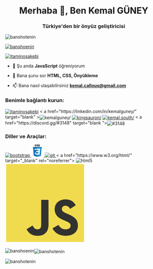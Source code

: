 <h1 align="center">Merhaba 👋, Ben Kemal GÜNEY </h1>
<h3 align="center">Türkiye'den bir önyüz geliştiricisi</h3>

<p align="left"> <img src=" https://komarev.com/ghpvc/?username=banshotenin&label=Profile%20views&color=0e75b6&style=flat" alt="banshotenin" /> </p>

<p align="left"> <a href="https:/ /github.com/ryo-ma/github-profile-trophy"><img src="https://github-profile-trophy.vercel.app/?username=banshoenin" alt="banshoenin" /></a > </p>

<p align="left"> <a href="https://twitter.com/itaminosakebi" target="blank"><img src="https://img.shields.io/Twitter/follow/itaminosakebi?logo=twitter&style=for-the-badge" alt="itaminosakebi" /></a> </p>

- 🌱 Şu anda **JavaScript** öğreniyorum

- 💬 Bana şunu sor **HTML, CSS, Önyükleme**

- 📫 Bana nasıl ulaşabilirsiniz **kemal.callous@gmail.com**

<h3 align="left">Benimle bağlantı kurun:</h3>
<p align="left">
<a href="https:// twitter.com/itaminosakebi" target="blank"><img align="center" src="https://raw.githubusercontent.com/rahuldkjain/github-profile-readme-generator/master/src/images/icons/ Social/twitter.svg" alt="itaminosakebi" height="30" width="40" /></a> <
a href="https://linkedin.com/in/kemalguney/" target="blank" ><img align="center" src="https://raw.githubusercontent.com/rahuldkjain/github-profile-readme-generator/master/src/images/icons/Social/linked-in-alt.svg" alt ="kemalguney/" yükseklik="30" genişlik="40" /></a>
<a href="https://fb.com/kingsauron/" target="blank"><img align="center" src="https://raw.githubusercontent.com/rahuldkjain/github-profile-readme- generator/master/src/images/icons/Social/facebook.svg" alt="kingsauron/" height="30" width="40" /></a> <a href="
https://instagram.com /kemal.south/" target="blank"><img align="center" src="https://raw.githubusercontent.com/rahuldkjain/github-profile-readme-generator/master/src/images/icons/ Social/instagram.svg" alt="kemal.south/" height="30" width="40" /></a> <
a href="https://discord.gg/#3148" target="blank "><img align="center" src="https://raw.githubusercontent.com/rahuldkjain/github-profile-readme-generator/master/src/images/icons/Social/discord.svg" alt="#3148" height="30" width="40" /></a>
</ p>

<h3 align="left">Diller ve Araçlar:</h3>
<p align="left"> <a href="https://getbootstrap.com" target="_blank" rel="noreferrer"> <img src="https://raw.githubusercontent.com/devicons/devicon /master/icons/bootstrap/bootstrap-plain-wordmark.svg" alt="bootstrap" width="40" height="40"/> </a> <a href="https://www.w3schools.com /css/" target="_blank" rel="noreferrer"> <img src="https://raw.githubusercontent.com/devicons/devicon/master/icons/css3/css3-original-wordmark.svg" alt= "css3" width="40" height="40"/> </a> <a href="https://git-scm.com/" target="_blank" rel="noreferrer"> <img src="https://www.vectorlogo.zone/logos/git-scm/git-scm-icon.svg" alt="git" width="40" height="40"/> </a> < a href="https://www.w3.org/html/" target="_blank" rel="noreferrer"> <img src="https://raw.githubusercontent.com/devicons/devicon/master/icons /html5/html5-original-wordmark.svg" alt="html5" width="40" height="40"/> </a> <a href="https://developer.mozilla.org/en-US /docs/Web/JavaScript" target="_blank" rel="noreferrer"> <img src="https://raw.githubusercontent.com/devicons/devicon/master/icons/javascript/javascript-original.svg" alt ="javascript" genişlik="40" yükseklik="40"/> </a> </p>

<p><img align="left" src="https://github-readme-stats.vercel.app/api/top-langs?username=banshoenin&show_icons=true&locale=tr&layout=compact" alt="banshoenin" /> </p>

<p> <img align="center" src="https://github-readme-stats.vercel.app/api?username=banshotenin&show_icons=true&locale=en" alt="banshotenin" /> </p>

<p><img align="center" src="https://github-readme-streak-stats.herokuapp.com/?user=banshotenin&" alt="banshotenin" /></p>
